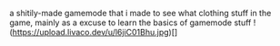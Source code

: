 a shitily-made gamemode that i made to see what clothing stuff in the game, mainly as a excuse to learn the basics of gamemode stuff
!(https://upload.livaco.dev/u/l6jiC01Bhu.jpg)[]